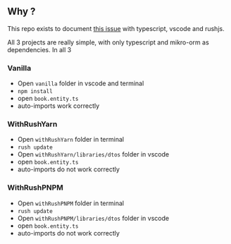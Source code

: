 ## Why ?

This repo exists to document [this issue](https://github.com/microsoft/TypeScript/issues/28689) with typescript, vscode and rushjs.

All 3 projects are really simple, with only typescript and mikro-orm as dependencies.
In all 3

### Vanilla

* Open `vanilla` folder in vscode and terminal
* `npm install`
* open `book.entity.ts` 
* auto-imports work correctly

### WithRushYarn

* Open `withRushYarn` folder in terminal
* `rush update`
* Open `withRushYarn/libraries/dtos` folder in vscode
* open `book.entity.ts` 
* auto-imports do not work correctly

### WithRushPNPM

* Open `withRushPNPM` folder in terminal
* `rush update`
* Open `withRushPNPM/libraries/dtos` folder in vscode
* open `book.entity.ts` 
* auto-imports do not work correctly

